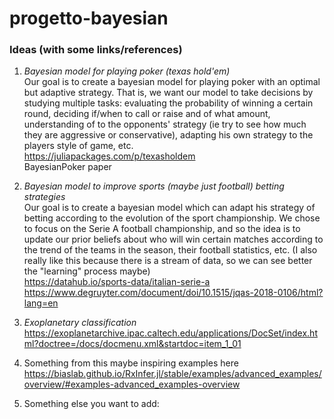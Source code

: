 # progetto-bayesian

### Ideas (with some links/references)

1. *Bayesian model for playing poker (texas hold'em)*    
Our goal is to create a bayesian model for playing poker with an optimal but adaptive strategy. That is, we want our model to take decisions by studying multiple tasks: evaluating the probability of winning a certain round, deciding if/when to call or raise and of what amount, understanding of to the opponents' strategy (ie try to see how much they are aggressive or conservative), adapting his own strategy to the players style of game, etc.    
https://juliapackages.com/p/texasholdem   
BayesianPoker paper

2. *Bayesian model to improve sports (maybe just football) betting strategies*   
Our goal is to create a bayesian model which can adapt his strategy of betting according to the evolution of the sport championship. We chose to focus on the Serie A football championship, and so the idea is to update our prior beliefs about who will win certain matches according to the trend of the teams in the season, their football statistics, etc. (I also really like this because there is a stream of data, so we can see better the "learning" process maybe)      
https://datahub.io/sports-data/italian-serie-a    
https://www.degruyter.com/document/doi/10.1515/jqas-2018-0106/html?lang=en


3. *Exoplanetary classification*   
https://exoplanetarchive.ipac.caltech.edu/applications/DocSet/index.html?doctree=/docs/docmenu.xml&startdoc=item_1_01

4. Something from this maybe inspiring examples here    
https://biaslab.github.io/RxInfer.jl/stable/examples/advanced_examples/overview/#examples-advanced_examples-overview

5. Something else you want to add: